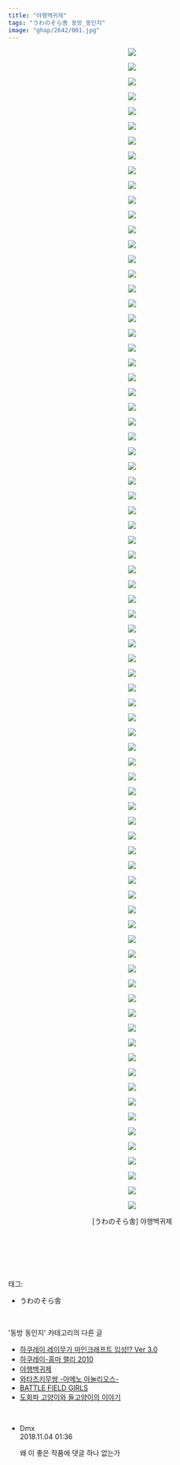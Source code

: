 ```yaml
---
title: "야행백귀제"
tags: "うわのそら舎 동방_동인지"
image: "ghap/2642/001.jpg"
---
```

<div class="article">
<p style="text-align: center; clear: none; float: none;"><img src="{{ site.nasurl }}/ghap/2642/001.jpg"/></p>
<p style="text-align: center; clear: none; float: none;"><img src="{{ site.nasurl }}/ghap/2642/002.jpg"/></p>
<p style="text-align: center; clear: none; float: none;"><img src="{{ site.nasurl }}/ghap/2642/003.jpg"/></p>
<p style="text-align: center; clear: none; float: none;"><img src="{{ site.nasurl }}/ghap/2642/004.jpg"/></p>
<p style="text-align: center; clear: none; float: none;"><img src="{{ site.nasurl }}/ghap/2642/005.jpg"/></p>
<p style="text-align: center; clear: none; float: none;"><img src="{{ site.nasurl }}/ghap/2642/006.jpg"/></p>
<p style="text-align: center; clear: none; float: none;"><img src="{{ site.nasurl }}/ghap/2642/007.jpg"/></p>
<p style="text-align: center; clear: none; float: none;"><img src="{{ site.nasurl }}/ghap/2642/008.jpg"/></p>
<p style="text-align: center; clear: none; float: none;"><img src="{{ site.nasurl }}/ghap/2642/009.jpg"/></p>
<p style="text-align: center; clear: none; float: none;"><img src="{{ site.nasurl }}/ghap/2642/010.jpg"/></p>
<p style="text-align: center; clear: none; float: none;"><img src="{{ site.nasurl }}/ghap/2642/011.jpg"/></p>
<p style="text-align: center; clear: none; float: none;"><img src="{{ site.nasurl }}/ghap/2642/012.jpg"/></p>
<p style="text-align: center; clear: none; float: none;"><img src="{{ site.nasurl }}/ghap/2642/013.jpg"/></p>
<p style="text-align: center; clear: none; float: none;"><img src="{{ site.nasurl }}/ghap/2642/014.jpg"/></p>
<p style="text-align: center; clear: none; float: none;"><img src="{{ site.nasurl }}/ghap/2642/015.jpg"/></p>
<p style="text-align: center; clear: none; float: none;"><img src="{{ site.nasurl }}/ghap/2642/016.jpg"/></p>
<p style="text-align: center; clear: none; float: none;"><img src="{{ site.nasurl }}/ghap/2642/017.jpg"/></p>
<p style="text-align: center; clear: none; float: none;"><img src="{{ site.nasurl }}/ghap/2642/018.jpg"/></p>
<p style="text-align: center; clear: none; float: none;"><img src="{{ site.nasurl }}/ghap/2642/019.jpg"/></p>
<p style="text-align: center; clear: none; float: none;"><img src="{{ site.nasurl }}/ghap/2642/020.jpg"/></p>
<p style="text-align: center; clear: none; float: none;"><img src="{{ site.nasurl }}/ghap/2642/021.jpg"/></p>
<p style="text-align: center; clear: none; float: none;"><img src="{{ site.nasurl }}/ghap/2642/022.jpg"/></p>
<p style="text-align: center; clear: none; float: none;"><img src="{{ site.nasurl }}/ghap/2642/023.jpg"/></p>
<p style="text-align: center; clear: none; float: none;"><img src="{{ site.nasurl }}/ghap/2642/024.jpg"/></p>
<p style="text-align: center; clear: none; float: none;"><img src="{{ site.nasurl }}/ghap/2642/025.jpg"/></p>
<p style="text-align: center; clear: none; float: none;"><img src="{{ site.nasurl }}/ghap/2642/026.jpg"/></p>
<p style="text-align: center; clear: none; float: none;"><img src="{{ site.nasurl }}/ghap/2642/027.jpg"/></p>
<p style="text-align: center; clear: none; float: none;"><img src="{{ site.nasurl }}/ghap/2642/028.jpg"/></p>
<p style="text-align: center; clear: none; float: none;"><img src="{{ site.nasurl }}/ghap/2642/029.jpg"/></p>
<p style="text-align: center; clear: none; float: none;"><img src="{{ site.nasurl }}/ghap/2642/030.jpg"/></p>
<p style="text-align: center; clear: none; float: none;"><img src="{{ site.nasurl }}/ghap/2642/031.jpg"/></p>
<p style="text-align: center; clear: none; float: none;"><img src="{{ site.nasurl }}/ghap/2642/032.jpg"/></p>
<p style="text-align: center; clear: none; float: none;"><img src="{{ site.nasurl }}/ghap/2642/033.jpg"/></p>
<p style="text-align: center; clear: none; float: none;"><img src="{{ site.nasurl }}/ghap/2642/034.jpg"/></p>
<p style="text-align: center; clear: none; float: none;"><img src="{{ site.nasurl }}/ghap/2642/035.jpg"/></p>
<p style="text-align: center; clear: none; float: none;"><img src="{{ site.nasurl }}/ghap/2642/036.jpg"/></p>
<p style="text-align: center; clear: none; float: none;"><img src="{{ site.nasurl }}/ghap/2642/037.jpg"/></p>
<p style="text-align: center; clear: none; float: none;"><img src="{{ site.nasurl }}/ghap/2642/038.jpg"/></p>
<p style="text-align: center; clear: none; float: none;"><img src="{{ site.nasurl }}/ghap/2642/039.jpg"/></p>
<p style="text-align: center; clear: none; float: none;"><img src="{{ site.nasurl }}/ghap/2642/040.jpg"/></p>
<p style="text-align: center; clear: none; float: none;"><img src="{{ site.nasurl }}/ghap/2642/041.jpg"/></p>
<p style="text-align: center; clear: none; float: none;"><img src="{{ site.nasurl }}/ghap/2642/042.jpg"/></p>
<p style="text-align: center; clear: none; float: none;"><img src="{{ site.nasurl }}/ghap/2642/043.jpg"/></p>
<p style="text-align: center; clear: none; float: none;"><img src="{{ site.nasurl }}/ghap/2642/044.jpg"/></p>
<p style="text-align: center; clear: none; float: none;"><img src="{{ site.nasurl }}/ghap/2642/045.jpg"/></p>
<p style="text-align: center; clear: none; float: none;"><img src="{{ site.nasurl }}/ghap/2642/046.jpg"/></p>
<p style="text-align: center; clear: none; float: none;"><img src="{{ site.nasurl }}/ghap/2642/047.jpg"/></p>
<p style="text-align: center; clear: none; float: none;"><img src="{{ site.nasurl }}/ghap/2642/048.jpg"/></p>
<p style="text-align: center; clear: none; float: none;"><img src="{{ site.nasurl }}/ghap/2642/049.jpg"/></p>
<p style="text-align: center; clear: none; float: none;"><img src="{{ site.nasurl }}/ghap/2642/050.jpg"/></p>
<p style="text-align: center; clear: none; float: none;"><img src="{{ site.nasurl }}/ghap/2642/051.jpg"/></p>
<p style="text-align: center; clear: none; float: none;"><img src="{{ site.nasurl }}/ghap/2642/052.jpg"/></p>
<p style="text-align: center; clear: none; float: none;"><img src="{{ site.nasurl }}/ghap/2642/053.jpg"/></p>
<p style="text-align: center; clear: none; float: none;"><img src="{{ site.nasurl }}/ghap/2642/054.jpg"/></p>
<p style="text-align: center; clear: none; float: none;"><img src="{{ site.nasurl }}/ghap/2642/055.jpg"/></p>
<p style="text-align: center; clear: none; float: none;"><img src="{{ site.nasurl }}/ghap/2642/056.jpg"/></p>
<p style="text-align: center; clear: none; float: none;"><img src="{{ site.nasurl }}/ghap/2642/057.jpg"/></p>
<p style="text-align: center; clear: none; float: none;"><img src="{{ site.nasurl }}/ghap/2642/058.jpg"/></p>
<p style="text-align: center; clear: none; float: none;"><img src="{{ site.nasurl }}/ghap/2642/059.jpg"/></p>
<p style="text-align: center; clear: none; float: none;"><img src="{{ site.nasurl }}/ghap/2642/060.jpg"/></p>
<p style="text-align: center; clear: none; float: none;"><img src="{{ site.nasurl }}/ghap/2642/061.jpg"/></p>
<p style="text-align: center; clear: none; float: none;"><img src="{{ site.nasurl }}/ghap/2642/062.jpg"/></p>
<p style="text-align: center; clear: none; float: none;"><img src="{{ site.nasurl }}/ghap/2642/063.jpg"/></p>
<p style="text-align: center; clear: none; float: none;"><img src="{{ site.nasurl }}/ghap/2642/064.jpg"/></p>
<p style="text-align: center; clear: none; float: none;"><img src="{{ site.nasurl }}/ghap/2642/065.jpg"/></p>
<p style="text-align: center; clear: none; float: none;"><img src="{{ site.nasurl }}/ghap/2642/066.jpg"/></p>
<p style="text-align: center; clear: none; float: none;"><img src="{{ site.nasurl }}/ghap/2642/067.jpg"/></p>
<p style="text-align: center; clear: none; float: none;"><img src="{{ site.nasurl }}/ghap/2642/068.jpg"/></p>
<p style="text-align: center; clear: none; float: none;"><img src="{{ site.nasurl }}/ghap/2642/069.jpg"/></p>
<p style="text-align: center; clear: none; float: none;"><img src="{{ site.nasurl }}/ghap/2642/070.jpg"/></p>
<p style="text-align: center; clear: none; float: none;"><img src="{{ site.nasurl }}/ghap/2642/071.jpg"/></p>
<p style="text-align: center; clear: none; float: none;"><img src="{{ site.nasurl }}/ghap/2642/072.jpg"/></p>
<p style="text-align: center; clear: none; float: none;"><img src="{{ site.nasurl }}/ghap/2642/073.jpg"/></p>
<p style="text-align: center; clear: none; float: none;"><img src="{{ site.nasurl }}/ghap/2642/074.jpg"/></p>
<p style="text-align: center; clear: none; float: none;"><img src="{{ site.nasurl }}/ghap/2642/075.jpg"/></p>
<p style="text-align: center; clear: none; float: none;"><img src="{{ site.nasurl }}/ghap/2642/076.jpg"/></p>
<p style="text-align: center; clear: none; float: none;"><img src="{{ site.nasurl }}/ghap/2642/077.jpg"/></p>
<p style="text-align: center; clear: none; float: none;"><img src="{{ site.nasurl }}/ghap/2642/078.jpg"/></p>
<p style="text-align: center; clear: none; float: none;"><img src="{{ site.nasurl }}/ghap/2642/079.jpg"/></p>
<p style="text-align: center; clear: none; float: none;">[うわのそら舎] 야행백귀제</p>
<p style="text-align: center; clear: none; float: none;"><br/></p>
<p><br/></p>
</div><br/>
<div class="tagTrail">
<p>태그: </p>
<ul>
<li>うわのそら舎</li>
</ul>
</div><br/>
<div class="another">
<p>'동방 동인지' 카테고리의 다른 글</p>
<ul>
<li><a href="/2016-10-19-ghap_2645">하쿠레이 레이무가 마인크래프트 입성!? Ver 3.0</a></li>
<li><a href="/2016-10-19-ghap_2643">하쿠레이-홍마 랠리 2010</a></li>
<li><a href="/2016-10-19-ghap_2642">야행백귀제</a></li>
<li><a href="/2016-10-19-ghap_2641">와타츠키무쌍 -아메노 아눌리오스-</a></li>
<li><a href="/2016-10-19-ghap_2640">BATTLE FIELD GIRLS</a></li>
<li><a href="/2016-10-19-ghap_2639">도회파 고양이와 들고양이의 이야기</a></li>
</ul>
</div><br/>
<div class="cb_module cb_fluid">
<div class="cb_wrt cb_profile">
<div class="comment">
<ul>
<li class="cb_thumb_off" id="comment15367172">
<div class="cb_comment_area">
<div class="cb_info_area">
<div class="cb_section">
<span class="cb_nick_name">Dmx</span>
</div>
<div class="cb_section">
<span class="cb_date">2018.11.04 01:36 </span>
</div>
</div>
<div class="cb_dsc_comment">
<p class="cb_dsc">
											왜 이 좋은 작품에 댓글 하나 없는가
										</p>
</div>
</div></li>
</ul>
</div>
</div><!-- commentList close -->
</div><br/>
